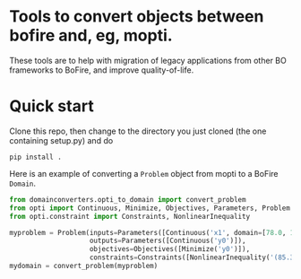 # Tools to convert objects between bofire and, eg, mopti.

These tools are to help with migration of legacy applications from other BO frameworks to BoFire, and improve quality-of-life.

# Quick start

Clone this repo, then change to the directory you just cloned (the one containing setup.py) and do 

`pip install .`

Here is an example of converting a `Problem` object from mopti to a BoFire `Domain`.

```python
from domainconverters.opti_to_domain import convert_problem
from opti import Continuous, Minimize, Objectives, Parameters, Problem
from opti.constraint import Constraints, NonlinearInequality

myproblem = Problem(inputs=Parameters([Continuous('x1', domain=[78.0, 102.0]), Continuous('x2', domain=[33.0, 45.0])]),
                    outputs=Parameters([Continuous('y0')]),
                    objectives=Objectives([Minimize('y0')]),
                    constraints=Constraints([NonlinearInequality('(85.334407 + 0.0056858 * x2 * x1 ) - 92.0')]))
mydomain = convert_problem(myproblem)
```

